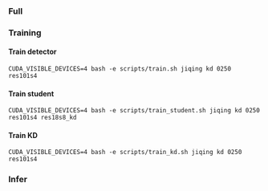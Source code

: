 ### Full

### Training

#### Train detector

```
CUDA_VISIBLE_DEVICES=4 bash -e scripts/train.sh jiqing kd 0250 res101s4
```

#### Train student

```
CUDA_VISIBLE_DEVICES=4 bash -e scripts/train_student.sh jiqing kd 0250 res101s4 res18s8_kd
```

#### Train KD

```
CUDA_VISIBLE_DEVICES=4 bash -e scripts/train_kd.sh jiqing kd 0250 res101s4
```

### Infer